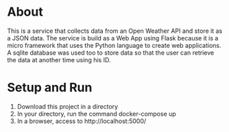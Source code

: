 # About

This is a service that collects data from an Open Weather API and store it as a JSON data. The service is build as a Web App using Flask because it is a micro framework that uses the Python language to create web applications. A sqlite database was used too to store data so that the user can retrieve the data at another time using his ID. 

# Setup and Run

1. Download this project in a directory
2. In your directory, run the command docker-compose up
3. In a browser, access to http://localhost:5000/
